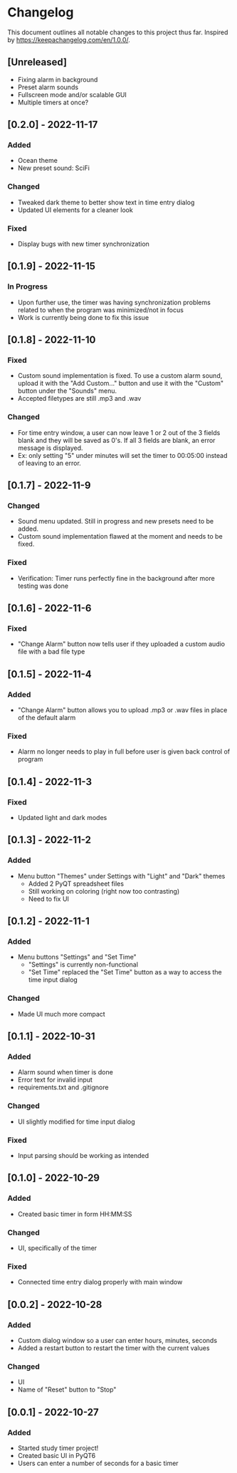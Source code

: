 # Changelog
This document outlines all notable changes to this project thus far. Inspired by https://keepachangelog.com/en/1.0.0/.

## [Unreleased]
- Fixing alarm in background
- Preset alarm sounds
- Fullscreen mode and/or scalable GUI
- Multiple timers at once?

## [0.2.0] - 2022-11-17
### Added
- Ocean theme
- New preset sound: SciFi

### Changed
- Tweaked dark theme to better show text in time entry dialog
- Updated UI elements for a cleaner look

### Fixed
- Display bugs with new timer synchronization

## [0.1.9] - 2022-11-15
### In Progress
- Upon further use, the timer was having synchronization problems related to when the program was minimized/not in focus
- Work is currently being done to fix this issue

## [0.1.8] - 2022-11-10
### Fixed
- Custom sound implementation is fixed. To use a custom alarm sound, upload it with the "Add Custom..." button and use it with the "Custom" button under the "Sounds" menu.
- Accepted filetypes are still .mp3 and .wav

### Changed
- For time entry window, a user can now leave 1 or 2 out of the 3 fields blank and they will be saved as 0's. If all 3 fields are blank, an error message is displayed.
- Ex: only setting "5" under minutes will set the timer to 00:05:00 instead of leaving to an error.

## [0.1.7] - 2022-11-9
### Changed
- Sound menu updated. Still in progress and new presets need to be added.
- Custom sound implementation flawed at the moment and needs to be fixed.
  
### Fixed
- Verification: Timer runs perfectly fine in the background after more testing was done

## [0.1.6] - 2022-11-6
### Fixed
- "Change Alarm" button now tells user if they uploaded a custom audio file with a bad file type

## [0.1.5] - 2022-11-4
### Added
- "Change Alarm" button allows you to upload .mp3 or .wav files in place of the default alarm
  
### Fixed
- Alarm no longer needs to play in full before user is given back control of program
  
## [0.1.4] - 2022-11-3
### Fixed
- Updated light and dark modes

## [0.1.3] - 2022-11-2
### Added
- Menu button "Themes" under Settings with "Light" and "Dark" themes
  - Added 2 PyQT spreadsheet files
  - Still working on coloring (right now too contrasting)
  - Need to fix UI

## [0.1.2] - 2022-11-1
### Added
- Menu buttons "Settings" and "Set Time"
  - "Settings" is currently non-functional
  - "Set Time" replaced the "Set Time" button as a way to access the time input dialog

### Changed
- Made UI much more compact

## [0.1.1] - 2022-10-31
### Added
- Alarm sound when timer is done
- Error text for invalid input
- requirements.txt and .gitignore

### Changed
- UI slightly modified for time input dialog

### Fixed
- Input parsing should be working as intended

## [0.1.0] - 2022-10-29
### Added
- Created basic timer in form HH:MM:SS

### Changed
- UI, specifically of the timer

### Fixed
- Connected time entry dialog properly with main window

## [0.0.2] - 2022-10-28
### Added
- Custom dialog window so a user can enter hours, minutes, seconds
- Added a restart button to restart the timer with the current values

### Changed
- UI
- Name of "Reset" button to "Stop"

## [0.0.1] - 2022-10-27
### Added
- Started study timer project!
- Created basic UI in PyQT6
- Users can enter a number of seconds for a basic timer